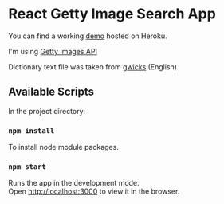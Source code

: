 # React Getty Image Search App

You can find a working [demo](https://pn-getty-image-search.herokuapp.com/) hosted on Heroku.<br>

I'm using [Getty Images API](http://developers.gettyimages.com/docs/)

Dictionary text file was taken from [gwicks](http://www.gwicks.net/dictionaries.htm) (English)

## Available Scripts

In the project directory:

### `npm install`

To install node module packages.

### `npm start`

Runs the app in the development mode.<br>
Open [http://localhost:3000](http://localhost:3000) to view it in the browser.



